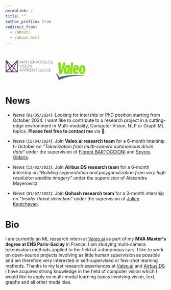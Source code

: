 ```yaml
---
permalink: /
title: ""
author_profile: true
redirect_from: 
  - /about/
  - /about.html
---
```



<img src="/images/mva_logo.png" alt="MVA" width="150" height="100" /> <img src="/images/valeo_logo.png" alt="Valeo.ai" width="100" height="66" />


News
======

- *News* (`01/05/2024`): Looking for intership or PhD position starting from October 2024. I want like to contribute to a research project in a cutting-edge environment in Multi-modality, Computer Vision, NLP or Graph ML topics. **Please feel free to contact me** via 📩.

- *News* (`15/04/2024`):
Join **Valeo.ai research team** for a 6-month intership til October on *"Tokenization from multi-camera autonomous drivin data"* under the supervision of [Florent BARTOCCIONI](https://scholar.google.com/citations?user=SemxkMwAAAAJ&hl=fr) and [Spyros Gidaris](https://scholar.google.fr/citations?user=7atfg7EAAAAJ&hl=en).

- *News* (`12/02/2023`):
Join **Airbus DS research team** for a 6-month intership on *"Building segmentation and polygonalization from very high resolution satellite imagery"* under the supervision of Alexandre Mayerowitz.

- *News* (`01/07/2022`):
Join **Qohash research team** for a 3-month intership on *"Insider threat detection"* under the supervision of [Julien Keutchayan](https://dblp.org/pid/202/2872.html).

Bio
======

I am currently an ML research intern at [Valeo.ai](https://valeoai.github.io/blog/) as part of my **MVA Master's degree at ENS Paris-Saclay** in France. I am studying multi-camera tokenisation methods applied to the field of autonomous cars. I like to work on open-source projects involving as little human supervision as possible and am therefore very interested in self-supervised or few-shot learning methods. Thanks to my last research experiences at [Valeo.ai](https://valeoai.github.io/blog/) and [Airbus DS](https://www.airbus.com/fr/space/space-made-in-france-by-airbus) I have acquired strong knowledge in the field of computer vision which I would like to apply on multi-modal learning topics involving vision, text, graphs and all other modalities.
